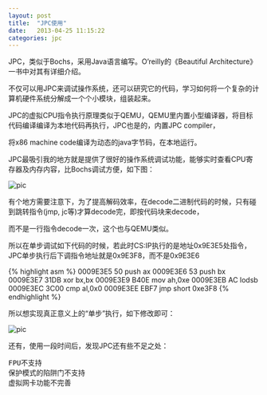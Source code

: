```yaml
---
layout: post
title:  "JPC使用"
date:   2013-04-25 11:15:22
categories: jpc
---
```


JPC，类似于Bochs，采用Java语言编写。O’reilly的《Beautiful Architecture》一书中对其有详细介绍。

不仅可以用JPC来调试操作系统，还可以研究它的代码，学习如何将一个复杂的计算机硬件系统分解成一个个小模块，组装起来。

JPC的虚拟CPU指令执行原理类似于QEMU，QEMU里内置小型编译器，将目标代码编译编译为本地代码再执行，JPC也是的，内置JPC compiler，

将x86 machine code编译为动态的java字节码，在本地运行。


JPC最吸引我的地方就是提供了很好的操作系统调试功能，能够实时查看CPU寄存器及内存内容，比Bochs调试方便，如下图：

![pic](http://fillzero.qiniudn.com/2014_10_02_jpc_debug.jpg)

有个地方需要注意下，为了提高解码效率，在decode二进制代码的时候，只有碰到跳转指令(jmp, jc等)才算decode完，即按代码块来decode，

而不是一行指令decode一次，这个也与QEMU类似。



所以在单步调试如下代码的时候，若此时CS:IP执行的是地址0x9E3E5处指令，JPC单步执行后下调指令地址就是0x9E3F8，而不是0x9E3E6

{% highlight asm %}
0009E3E5  50                push ax
0009E3E6  53                push bx
0009E3E7  31DB              xor bx,bx
0009E3E9  B40E              mov ah,0xe
0009E3EB  AC                lodsb
0009E3EC  3C00              cmp al,0x0
0009E3EE  EBF7              jmp short 0xe3F8
{% endhighlight %}

所以想实现真正意义上的“单步”执行，如下修改即可：

![pic](http://fillzero.qiniudn.com/2014_10_02_jpc_step_debug.jpg)

还有，使用一段时间后，发现JPC还有些不足之处：
<pre>
FPU不支持
保护模式的陷阱门不支持
虚拟网卡功能不完善
</pre>